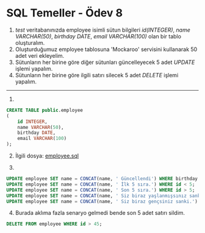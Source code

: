 # SQL Temeller - Ödev 8

1. *test* veritabanınızda employee isimli sütun bilgileri *id(INTEGER)*, *name VARCHAR(50)*, *birthday DATE*, *email VARCHAR(100)* olan bir tablo oluşturalım.
2. Oluşturduğumuz employee tablosuna 'Mockaroo' servisini kullanarak 50 adet veri ekleyelim.
3. Sütunların her birine göre diğer sütunları güncelleyecek 5 adet *UPDATE* işlemi yapalım.
4. Sütunların her birine göre ilgili satırı silecek 5 adet *DELETE* işlemi yapalım.

***

1.

```SQL
CREATE TABLE public.employee
(
    id INTEGER,
    name VARCHAR(50),
    birthday DATE,
    email VARCHAR(100)
);
```

2. İlgili dosya: [employee.sql](./employee.sql)

3.

```SQL
UPDATE employee SET name = CONCAT(name, ' Güncellendi') WHERE birthday < '01/01/1994';
UPDATE employee SET name = CONCAT(name, ' İlk 5 sıra.') WHERE id < 5;
UPDATE employee SET name = CONCAT(name, ' Son 5 sıra.') WHERE id > 5;
UPDATE employee SET name = CONCAT(name, ' Siz biraz yaşlanmışsınız sanki.') WHERE  birthday < '01/01/1990';
UPDATE employee SET name = CONCAT(name, ' Siz biraz gençsiniz sanki.') WHERE  birthday > '01/01/2000';
```

4. Burada aklıma fazla senaryo gelmedi bende son 5 adet satırı sildim.

```SQL
DELETE FROM employee WHERE id > 45;
```
